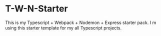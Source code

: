 # T-W-N-Starter
This is my Typescript + Webpack + Nodemon + Express starter pack. I m using this starter template for my all Typescript projects.
